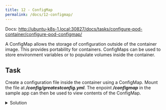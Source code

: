 ```yaml
---
title: 12 - ConfigMap
permalink: /docs/12-configmap/
---
```


Docs: http://ubuntu-k8s-1.local:30827/docs/tasks/configure-pod-container/configure-pod-configmap/

A ConfigMap allows the storage of configuration outside of the container image. This provides portability for containers. ConfigMaps can be used to store environment variables or to populate volumes inside the container.

## Task

Create a configuration file inside the container using a ConfigMap. Mount the file at ***/config/greatestconfig.yml***. The enpoint ***/configmap*** in the sample app can then be used to view contents of the ConfigMap.

<details>
  <summary>Solution</summary>
  <div markdown="1">

### Solution, ConfigMap

```yaml
apiVersion: v1
kind: ConfigMap
metadata:
  name: myconfigmap
  labels:
    app: sample-app
data:
  greatestconfig.yml: |-
    - module: myawesomemodule
      start_at_boot: true
```

### Solution, Mounting the ConfigMap to a file inside the container

```yaml
apiVersion: apps/v1
kind: Deployment
metadata:
  name: sample-app-deployment
  labels:
    app: sample-app
spec:
  replicas: 1
  selector:
    matchLabels:
      app: sample-app
  template:
    metadata:
      labels:
        app: sample-app
    spec:
      containers:
      - name: sample-app
        image: ubuntu-k8s-1.local:30603/sample-app
        imagePullPolicy: Always
        ports:
        - containerPort: 8080
        volumeMounts:
        - name: greatestconfig
          mountPath: /config/greatestconfig.yml
          readOnly: true
          subPath: greatestconfig.yml
      volumes:
      - name: greatestconfig
        configMap:
          defaultMode: 0600
          name: myconfigmap
```
  </div>
</details>
